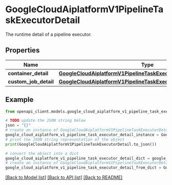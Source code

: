 # GoogleCloudAiplatformV1PipelineTaskExecutorDetail

The runtime detail of a pipeline executor.

## Properties

Name | Type | Description | Notes
------------ | ------------- | ------------- | -------------
**container_detail** | [**GoogleCloudAiplatformV1PipelineTaskExecutorDetailContainerDetail**](GoogleCloudAiplatformV1PipelineTaskExecutorDetailContainerDetail.md) |  | [optional] 
**custom_job_detail** | [**GoogleCloudAiplatformV1PipelineTaskExecutorDetailCustomJobDetail**](GoogleCloudAiplatformV1PipelineTaskExecutorDetailCustomJobDetail.md) |  | [optional] 

## Example

```python
from openapi_client.models.google_cloud_aiplatform_v1_pipeline_task_executor_detail import GoogleCloudAiplatformV1PipelineTaskExecutorDetail

# TODO update the JSON string below
json = "{}"
# create an instance of GoogleCloudAiplatformV1PipelineTaskExecutorDetail from a JSON string
google_cloud_aiplatform_v1_pipeline_task_executor_detail_instance = GoogleCloudAiplatformV1PipelineTaskExecutorDetail.from_json(json)
# print the JSON string representation of the object
print(GoogleCloudAiplatformV1PipelineTaskExecutorDetail.to_json())

# convert the object into a dict
google_cloud_aiplatform_v1_pipeline_task_executor_detail_dict = google_cloud_aiplatform_v1_pipeline_task_executor_detail_instance.to_dict()
# create an instance of GoogleCloudAiplatformV1PipelineTaskExecutorDetail from a dict
google_cloud_aiplatform_v1_pipeline_task_executor_detail_from_dict = GoogleCloudAiplatformV1PipelineTaskExecutorDetail.from_dict(google_cloud_aiplatform_v1_pipeline_task_executor_detail_dict)
```
[[Back to Model list]](../README.md#documentation-for-models) [[Back to API list]](../README.md#documentation-for-api-endpoints) [[Back to README]](../README.md)


